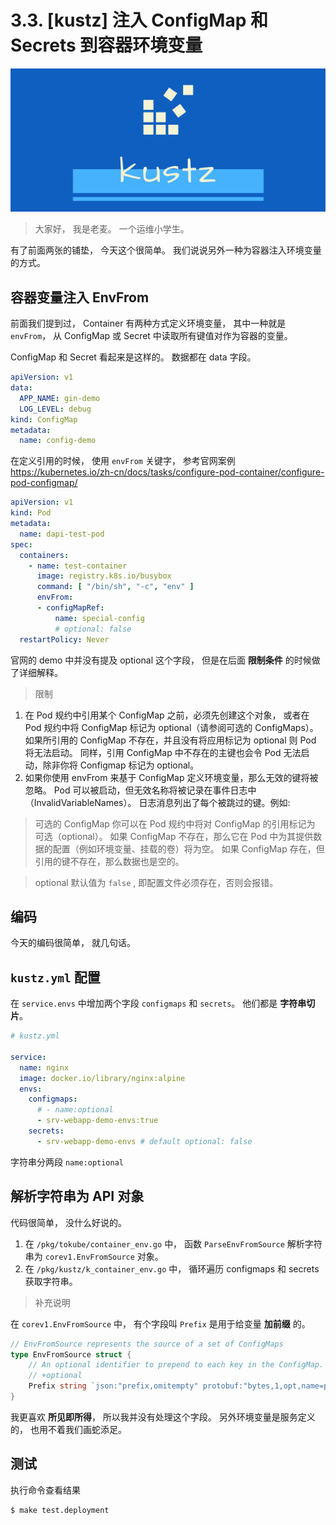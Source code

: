 # 3.3. [kustz] 注入 ConfigMap 和 Secrets 到容器环境变量

![logo](./img/kustz-logo.jpg)

> 大家好， 我是老麦。 一个运维小学生。

有了前面两张的铺垫， 今天这个很简单。 我们说说另外一种为容器注入环境变量的方式。

## 容器变量注入 EnvFrom

前面我们提到过， Container 有两种方式定义环境变量， 其中一种就是 `envFrom`， 从 ConfigMap 或 Secret 中读取所有键值对作为容器的变量。

ConfigMap 和 Secret 看起来是这样的。 数据都在 data 字段。

```yaml
apiVersion: v1
data:
  APP_NAME: gin-demo
  LOG_LEVEL: debug
kind: ConfigMap
metadata:
  name: config-demo
```

在定义引用的时候， 使用 `envFrom` 关键字， 参考官网案例 https://kubernetes.io/zh-cn/docs/tasks/configure-pod-container/configure-pod-configmap/

```yaml
apiVersion: v1
kind: Pod
metadata:
  name: dapi-test-pod
spec:
  containers:
    - name: test-container
      image: registry.k8s.io/busybox
      command: [ "/bin/sh", "-c", "env" ]
      envFrom:
      - configMapRef:
          name: special-config
          # optional: false
  restartPolicy: Never
```

官网的 demo 中并没有提及 optional 这个字段， 但是在后面 **限制条件** 的时候做了详细解释。


> 限制
1. 在 Pod 规约中引用某个 ConfigMap 之前，必须先创建这个对象， 或者在 Pod 规约中将 ConfigMap 标记为 optional（请参阅可选的 ConfigMaps）。 如果所引用的 ConfigMap 不存在，并且没有将应用标记为 optional 则 Pod 将无法启动。 同样，引用 ConfigMap 中不存在的主键也会令 Pod 无法启动，除非你将 Configmap 标记为 optional。
2. 如果你使用 envFrom 来基于 ConfigMap 定义环境变量，那么无效的键将被忽略。 Pod 可以被启动，但无效名称将被记录在事件日志中（InvalidVariableNames）。 日志消息列出了每个被跳过的键。例如:

> 可选的 ConfigMap 
你可以在 Pod 规约中将对 ConfigMap 的引用标记为 可选（optional）。 如果 ConfigMap 不存在，那么它在 Pod 中为其提供数据的配置（例如环境变量、挂载的卷）将为空。 如果 ConfigMap 存在，但引用的键不存在，那么数据也是空的。

> optional 默认值为 `false` , 即配置文件必须存在，否则会报错。


## 编码

今天的编码很简单， 就几句话。

## `kustz.yml` 配置

在 `service.envs` 中增加两个字段 `configmaps` 和 `secrets`。 他们都是 **字符串切片**。

```yaml
# kustz.yml

service:
  name: nginx
  image: docker.io/library/nginx:alpine
  envs:
    configmaps:
      # - name:optional
      - srv-webapp-demo-envs:true
    secrets:
      - srv-webapp-demo-envs # default optional: false
```

字符串分两段 `name:optional`



## 解析字符串为 API 对象

代码很简单， 没什么好说的。

1. 在 `/pkg/tokube/container_env.go` 中， 函数 `ParseEnvFromSource` 解析字符串为 `corev1.EnvFromSource` 对象。
2. 在 `/pkg/kustz/k_container_env.go` 中， 循环遍历 configmaps 和 secrets 获取字符串。

> 补充说明

在 `corev1.EnvFromSource` 中， 有个字段叫 `Prefix` 是用于给变量 **加前缀** 的。 

```go
// EnvFromSource represents the source of a set of ConfigMaps
type EnvFromSource struct {
	// An optional identifier to prepend to each key in the ConfigMap. Must be a C_IDENTIFIER.
	// +optional
	Prefix string `json:"prefix,omitempty" protobuf:"bytes,1,opt,name=prefix"`
}
```

我更喜欢 **所见即所得**， 所以我并没有处理这个字段。  另外环境变量是服务定义的， 也用不着我们画蛇添足。


## 测试

执行命令查看结果

```bash
$ make test.deployment
```
